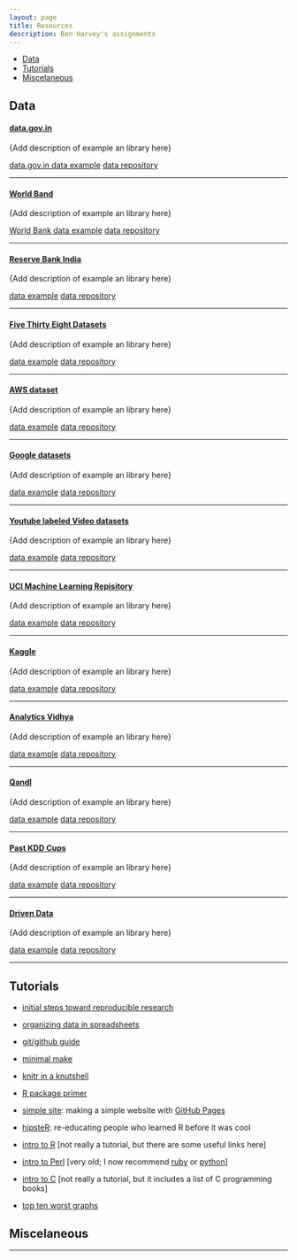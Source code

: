 ```yaml
---
layout: page
title: Resources
description: Ben Harvey's assignments
---
```


<div class="navbar">
    <div class="navbar-inner">
        <ul class="nav">
            <li><a href="#Data">Data</a></li>
            <li><a href="#Tutorials">Tutorials</a></li>
            <li><a href="#Miscelaneous">Miscelaneous</a></li>
        </ul>
    </div>
</div>


## <a name="Data"></a>Data
#### <a name="Government Open Data"></a>[data.gov.in](https://data.gov.in/)
{Add description of example an library here}

[data.gov.in data example](http://groups.google.com/group/Rqtl-disc)
[data repository](http://groups.google.com/group/Rqtl-disc)

---

#### <a name="qtl"></a>[World Band](http://data.worldbank.org/)
{Add description of example an library here}

[World Bank data example](http://groups.google.com/group/Rqtl-disc)
[data repository](http://groups.google.com/group/Rqtl-disc)

---

#### <a name="qtl"></a>[Reserve Bank India](https://rbi.org.in/Scripts/Statistics.aspx)
{Add description of example an library here}

[data example](http://groups.google.com/group/Rqtl-disc)
[data repository](http://groups.google.com/group/Rqtl-disc)

---

#### <a name="qtl"></a>[Five Thirty Eight Datasets](https://github.com/fivethirtyeight/data)
{Add description of example an library here}

[data example](http://groups.google.com/group/Rqtl-disc)
[data repository](http://groups.google.com/group/Rqtl-disc)

---

#### <a name="qtl"></a>[AWS dataset](https://aws.amazon.com/datasets/)
{Add description of example an library here}

[data example](http://groups.google.com/group/Rqtl-disc)
[data repository](http://groups.google.com/group/Rqtl-disc)

---

#### <a name="qtl"></a>[Google datasets](https://cloud.google.com/bigquery/public-data/)
{Add description of example an library here}

[data example](http://groups.google.com/group/Rqtl-disc)
[data repository](http://groups.google.com/group/Rqtl-disc)

---

#### <a name="qtl"></a>[Youtube labeled Video datasets](https://research.google.com/youtube8m/)
{Add description of example an library here}

[data example](http://groups.google.com/group/Rqtl-disc)
[data repository](http://groups.google.com/group/Rqtl-disc)

---

#### <a name="qtl"></a>[UCI Machine Learning Repisitory](https://archive.ics.uci.edu/ml/datasets.html)
{Add description of example an library here}

[data example](http://groups.google.com/group/Rqtl-disc)
[data repository](http://groups.google.com/group/Rqtl-disc)

---

#### <a name="qtl"></a>[Kaggle](https://www.kaggle.com/datasets)
{Add description of example an library here}

[data example](http://groups.google.com/group/Rqtl-disc)
[data repository](http://groups.google.com/group/Rqtl-disc)

---

#### <a name="qtl"></a>[Analytics Vidhya](https://datahack.analyticsvidhya.com/contest/all/)
{Add description of example an library here}

[data example](http://groups.google.com/group/Rqtl-disc)
[data repository](http://groups.google.com/group/Rqtl-disc)

---

#### <a name="qtl"></a>[Qandl](https://www.quandl.com/)
{Add description of example an library here}

[data example](http://groups.google.com/group/Rqtl-disc)
[data repository](http://groups.google.com/group/Rqtl-disc)

---

#### <a name="qtl"></a>[Past KDD Cups](http://www.kdd.org/kdd-cup)
{Add description of example an library here}

[data example](http://groups.google.com/group/Rqtl-disc)
[data repository](http://groups.google.com/group/Rqtl-disc)

---

#### <a name="qtl"></a>[Driven Data](https://www.drivendata.org/)
{Add description of example an library here}

[data example](http://groups.google.com/group/Rqtl-disc)
[data repository](http://groups.google.com/group/Rqtl-disc)

---


## <a name="Tutorials"></a>Tutorials
- [initial steps toward reproducible research](http://kbroman.org/steps2rr)
- [organizing data in spreadsheets](http://kbroman.org/dataorg)
- [git/github guide](http://kbroman.org/github_tutorial)
- [minimal make](http://kbroman.org/minimal_make)
- [knitr in a knutshell](http://kbroman.org/knitr_knutshell)
- [R package primer](http://kbroman.org/pkg_primer)
- [simple site](http://kbroman.org/simple_site): making a simple
  website with [GitHub Pages](http://pages.github.com)
- [hipsteR](http://kbroman.org/hipsteR/): re-educating people who learned R before it was cool


- [intro to R](http://www.biostat.wisc.edu/~kbroman/Rintro)
  \[not really a tutorial, but there are some useful links here\]
- [intro to Perl](http://www.biostat.wisc.edu/~kbroman/perlintro)
  \[very old; I now recommend [ruby](https://www.ruby-lang.org/en/) or [python](https://www.python.org/)\]
- [intro to C](http://www.biostat.wisc.edu/~kbroman/Cintro)
  \[not really a tutorial, but it includes a list of C programming books\]
- [top ten worst graphs](https://www.biostat.wisc.edu/~kbroman/topten_worstgraphs/)


## <a name="Miscelaneous"></a>Miscelaneous
---

